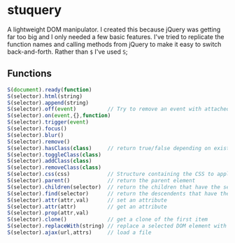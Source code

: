 # stuquery

A lightweight DOM manipulator. I created this because jQuery was getting far too big and I only needed a few basic features. I've tried to replicate the function names and calling methods from jQuery to make it easy to switch back-and-forth. Rather than `$` I've used `S`;

## Functions

```javascript
S(document).ready(function)
S(selector).html(string)
S(selector).append(string)
S(selector).off(event)          // Try to remove an event with attached data and supplied function, fn.
S(selector).on(event,{},function)
S(selector).trigger(event)
S(selector).focus()
S(selector).blur()
S(selector).remove()
S(selector).hasClass(class)     // return true/false depending on existence of class
S(selector).toggleClass(class)
S(selector).addClass(class)
S(selector).removeClass(class)
S(selector).css(css)            // Structure containing the CSS to apply
S(selector).parent()            // return the parent element
S(selector).children(selector)  // return the children that have the selector
S(selector).find(selector)      // return the descendents that have the selector
S(selector).attr(attr,val)      // set an attribute
S(selector).attr(attr)          // get an attribute
S(selector).prop(attr,val)
S(selector).clone()             // get a clone of the first item
S(selector).replaceWith(string) // replace a selected DOM element with new HTML
S(selector).ajax(url,attrs)     // load a file
```
